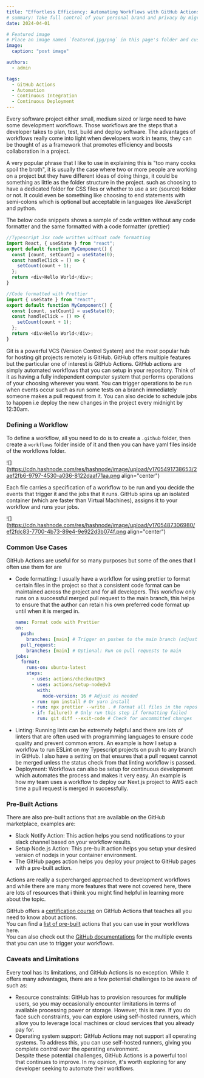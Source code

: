 ```yaml
---
title: "Effortless Efficiency: Automating Workflows with GitHub Actions"
# summary: Take full control of your personal brand and privacy by migrating away from the big tech platforms!
date: 2024-04-01

# Featured image
# Place an image named `featured.jpg/png` in this page's folder and customize its options here.
image:
  caption: "post image"

authors:
  - admin

tags:
  - GitHub Actions
  - Automation
  - Continuous Integration
  - Continuous Deployment
---
```


Every software project either small, medium sized or large need to have some development workflows. Those workflows are the steps that a developer takes to plan, test, build and deploy software. The advantages of workflows really come into light when developers work in teams, they can be thought of as a framework that promotes efficiency and boosts collaboration in a project.

A very popular phrase that I like to use in explaining this is "too many cooks spoil the broth", it is usually the case where two or more people are working on a project but they have different ideas of doing things, it could be something as little as the folder structure in the project. such as choosing to have a dedicated folder for CSS files or whether to use a src (source) folder or not. It could even be something like choosing to end statements with semi-colons which is optional but acceptable in languages like JavaScript and python.

The below code snippets shows a sample of code written without any code formatter and the same formatted with a code formatter (prettier)

```typescript
//Typescript Jsx code written without code formatting
import React, { useState } from "react";
export default function MyComponent() {
  const [count, setCount] = useState(0);
  const handleClick = () => {
    setCount(count + 1);
  };
  return <div>Hello World</div>;
}
```

```typescript
//Code formatted with Prettier
import { useState } from "react";
export default function MyComponent() {
  const [count, setCount] = useState(0);
  const handleClick = () => {
    setCount(count + 1);
  };
  return <div>Hello World</div>;
}
```

Git is a powerful VCS (Version Control System) and the most popular hub for hosting git projects remotely is GitHub. GitHub offers multiple features but the particular one of interest is GitHub Actions. GitHub actions are simply automated workflows that you can setup in your repository. Think of it as having a fully independent computer system that performs operations of your choosing wherever you want. You can trigger operations to be run when events occur such as run some tests on a branch immediately someone makes a pull request from it. You can also decide to schedule jobs to happen i.e deploy the new changes in the project every midnight by 12:30am.

### Defining a Workflow

To define a workflow, all you need to do is to create a `.github` folder, then create a `workflows` folder inside of it and then you can have yaml files inside of the workflows folder.

![](https://cdn.hashnode.com/res/hashnode/image/upload/v1705491738653/2aef2fb6-9797-4530-a036-8122daaf71aa.png align="center")

Each file carries a specification of a workflow to be run and you decide the events that trigger it and the jobs that it runs. GitHub spins up an isolated container (which are faster than Virtual Machines), assigns it to your workflow and runs your jobs.

![](https://cdn.hashnode.com/res/hashnode/image/upload/v1705487306980/ef2fdc83-7700-4b73-89e4-9e922d3b074f.png align="center")

### **Common Use Cases**

GitHub Actions are useful for so many purposes but some of the ones that I often use them for are

- Code formatting: I usually have a workflow for using prettier to format certain files in the project so that a consistent code format can be maintained across the project and for all developers. This workflow only runs on a successful merged pull request to the main branch, this helps to ensure that the author can retain his own preferred code format up until when it is merged in.
  ```yaml
  name: Format code with Prettier
  on:
    push:
      branches: [main] # Trigger on pushes to the main branch (adjust as needed)
    pull_request:
      branches: [main] # Optional: Run on pull requests to main
  jobs:
    format:
      runs-on: ubuntu-latest
      steps:
        - uses: actions/checkout@v3
        - uses: actions/setup-node@v3
          with:
            node-version: 16 # Adjust as needed
        - run: npm install # Or yarn install
        - run: npx prettier --write . # Format all files in the repository
        - if: failure() # Only run this step if formatting failed
          run: git diff --exit-code # Check for uncommitted changes
  ```
- Linting: Running lints can be extremely helpful and there are lots of linters that are often used with programming languages to ensure code quality and prevent common errors. An example is how I setup a workflow to run ESLint on my Typescript projects on push to any branch in GitHub. I also have a setting on that ensures that a pull request cannot be merged unless the status check from that linting workflow is passed.
- Deployment: Workflows can also be setup for continuous development which automates the process and makes it very easy. An example is how my team uses a workflow to deploy our Next.js project to AWS each time a pull request is merged in successfully.

### Pre-Built Actions

There are also pre-built actions that are available on the GitHub marketplace, examples are:

- Slack Notify Action: This action helps you send notifications to your slack channel based on your workflow results.
- Setup Node.js Action: This pre-built action helps you setup your desired version of nodejs in your container environment.
- The GitHub pages action helps you deploy your project to GitHub pages with a pre-built action.

Actions are really a supercharged approached to development workflows and while there are many more features that were not covered here, there are lots of resources that i think you might find helpful in learning more about the topic.

GitHub offers a [certification course](https://learn.microsoft.com/en-us/users/githubtraining/collections/n5p4a5z7keznp5) on GitHub Actions that teaches all you need to know about actions.[  
](https://learn.microsoft.com/en-us/users/githubtraining/collections/n5p4a5z7keznp5)You can find a [list of pre-built](https://github.com/sdras/awesome-actions) actions that you can use in your workflows here.[  
](https://learn.microsoft.com/en-us/users/githubtraining/collections/n5p4a5z7keznp5)You can also check out the [GitHub documentations](https://docs.github.com/en/actions/using-workflows/events-that-trigger-workflows) for the multiple events that you can use to trigger your workflows.

### Caveats and Limitations

Every tool has its limitations, and GitHub Actions is no exception. While it offers many advantages, there are a few potential challenges to be aware of such as:

- Resource constraints: GitHub has to provision resources for multiple users, so you may occasionally encounter limitations in terms of available processing power or storage. However, this is rare. If you do face such constraints, you can explore using self-hosted runners, which allow you to leverage local machines or cloud services that you already pay for.
- Operating system support: GitHub Actions may not support all operating systems. To address this, you can use self-hosted runners, giving you complete control over the operating environment.  
   Despite these potential challenges, GitHub Actions is a powerful tool that continues to improve. In my opinion, it's worth exploring for any developer seeking to automate their workflows.
